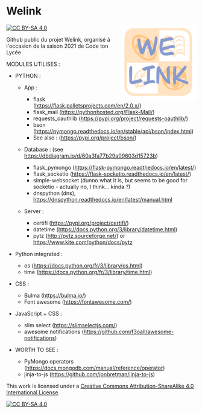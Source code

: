 # Welink
[![CC BY-SA 4.0][cc-by-sa-shield]][cc-by-sa]
<img src="https://github.com/sylvain-meunier/Welink/blob/master/static/logo.png" align="right" height="200" width="200">

Github public du projet Welink, organisé à l'occasion de la saison 2021 de Code ton Lycée

MODULES UTILISES :

* PYTHON :

    * App :
        * flask (https://flask.palletsprojects.com/en/2.0.x/)
        * flask_mail (https://pythonhosted.org/Flask-Mail/)
        * requests_oauthlib (https://pypi.org/project/requests-oauthlib/)
        * bson (https://pymongo.readthedocs.io/en/stable/api/bson/index.html)
        * See also : (https://pypi.org/project/bson/)

    * Database : (see https://dbdiagram.io/d/60a3fa77b29a09603d15723b) 
        * flask_pymongo (https://flask-pymongo.readthedocs.io/en/latest/)
        * flask_socketio (https://flask-socketio.readthedocs.io/en/latest/)
        * simple-websocket (dunno what it is, but seems to be good for socketio - actually no, I think... kinda ?)
        * dnspython (dns), https://dnspython.readthedocs.io/en/latest/manual.html

    * Server :
        * certifi (https://pypi.org/project/certifi/)
        * datetime (https://docs.python.org/3/library/datetime.html)
        * pytz (http://pytz.sourceforge.net/) or https://www.kite.com/python/docs/pytz

* Python integrated :
    * os (https://docs.python.org/fr/3/library/os.html)
    * time (https://docs.python.org/fr/3/library/time.html)

* CSS :
    * Bulma (https://bulma.io/)
    * Font awesome (https://fontawesome.com/)

* JavaScript + CSS :
    * slim select (https://slimselectjs.com/)
    * awesome notifications (https://github.com/f3oall/awesome-notifications)

* WORTH TO SEE :
    * PyMongo operators (https://docs.mongodb.com/manual/reference/operator)
    * jinja-to-js (https://github.com/jonbretman/jinja-to-js)

This work is licensed under a
[Creative Commons Attribution-ShareAlike 4.0 International License][cc-by-sa].

[![CC BY-SA 4.0][cc-by-sa-image]][cc-by-sa]

[cc-by-sa]: http://creativecommons.org/licenses/by-sa/4.0/
[cc-by-sa-image]: https://licensebuttons.net/l/by-sa/4.0/88x31.png
[cc-by-sa-shield]: https://img.shields.io/badge/License-CC%20BY--SA%204.0-lightgrey.svg
